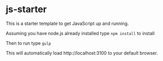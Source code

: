 # js-starter
This is a starter template to get JavaScript up and running.

Assuming you have node.js already installed type `npm install` to install 

Then to run type `gulp` 

This will automatically load http://localhost:3100 to your default browser.
